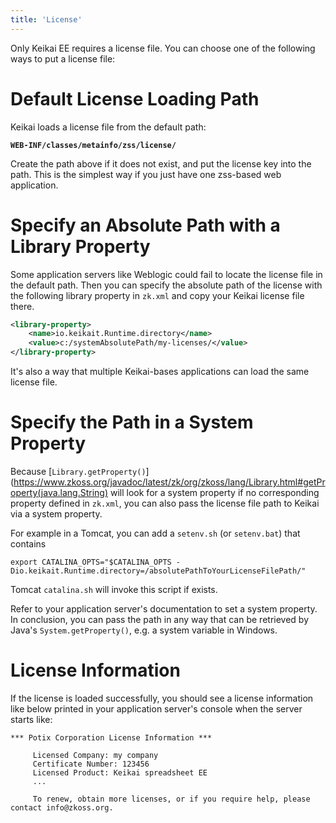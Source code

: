```yaml
---
title: 'License'
---
```


Only Keikai EE requires a license file. You can choose one of the following
ways to put a license file:

# Default License Loading Path

Keikai loads a license file from the default path:

**`WEB-INF/classes/metainfo/zss/license/`**

Create the path above if it does not exist, and put the license key into
the path. This is the simplest way if you just have one zss-based web
application.

# Specify an Absolute Path with a Library Property

Some application servers like Weblogic could fail to locate the license
file in the default path. Then you can specify the absolute path of the
license with the following library property in `zk.xml` and copy your
Keikai license file there.

``` xml
<library-property>
    <name>io.keikait.Runtime.directory</name>
    <value>c:/systemAbsolutePath/my-licenses/</value>
</library-property>
```

It's also a way that multiple Keikai-bases applications can load the same
license file.

# Specify the Path in a System Property

Because
[`Library.getProperty()`](https://www.zkoss.org/javadoc/latest/zk/org/zkoss/lang/Library.html#getProperty(java.lang.String) will look for a system property if no
corresponding property defined in `zk.xml`, you can also pass the
license file path to Keikai via a system property.

For example in a Tomcat, you can add a `setenv.sh` (or `setenv.bat`)
that contains

``` text
export CATALINA_OPTS="$CATALINA_OPTS -Dio.keikait.Runtime.directory=/absolutePathToYourLicenseFilePath/"
```

Tomcat `catalina.sh` will invoke this script if exists.

Refer to your application server's documentation to set a system
property. In conclusion, you can pass the path in any way that can be
retrieved by Java's `System.getProperty()`, e.g. a system variable in
Windows.

# License Information

If the license is loaded successfully, you should see a license
information like below printed in your application server's console when
the server starts like:

``` text
*** Potix Corporation License Information ***

     Licensed Company: my company
     Certificate Number: 123456       
     Licensed Product: Keikai spreadsheet EE
     ...

     To renew, obtain more licenses, or if you require help, please contact info@zkoss.org.
```
